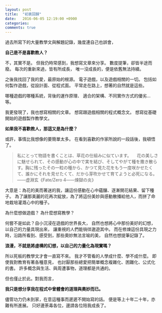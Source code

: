 ```yaml
---
layout: post
title:  "初衷回歸"
date:   2016-06-05 12:19:00 +0900
categories: 
comments: true
---
```


過去所寫下的大量教學文與解題記錄，幾度連自己也誤會，

**自己是不是喜歡教人？**

不，其實不是。
但我仍時常感到，我想寫文章來分享。
數度提筆，卻皆半途而廢。
每次的重新來過，皆有所成長，
唯一沒成長的，便是依舊無法持續。

之後我找回了我的愛，最原始的根源。
電子遊戲，以及遊戲相關的一切。
包括如何製作遊戲，從設計面、從程式面。
平常走在路上，想著的自然就是這些。

哪種遊戲的哪種系統，背後的運作原理、
適合的架構、不同實作方式的優劣…等。

我更發現了，我也想寫相關的文章。
想寫跟遊戲相關的程式概念文。
想寫從基礎開始的遊戲製作教學文。

**如果我不喜歡教人，那這又是為什麼？**

或許，事情比我想像的要簡單太多。
在看到喜歡的作家所說的一段話後，我頓悟了。

>   私にとって物語を書くことは、草花の仕組みに似ています。
　花の美しさに魅せられて、その感動が心の中で実を結び、そしてやがて種を撒き散らす。胸に残ったその一粒の種から、かつて見た花をもう一度咲かせたくて、誰かにそれを見せたくて、だから芽吹かせて育てようと必死になる。
  ――虚淵玄《Fate/Zero 4――煉獄の炎》
 
大意是：為花的美而著迷的我，讓這份感動在心中蘊釀、逐漸開花結果、留下種子。
為了讓那美麗的花再次綻放，為了將這份美妙與感動散播給他人，而拼了命地栽培灌溉心中的種子。

為什麼想做遊戲？
為什麼想寫教學？

何嘗不是如此？自小沉浸在遊戲的世界長大，
自然也想將心中那份美好的幻想，以自己的力量具現出來，
讓重視的人們能徜徉遨遊其中。
而在修煉這份具現之力時，沿路所看到、感受到，那些奧妙無法言喻的美，
自然也想提筆記錄了。

**浪漫，不就是將虛構的幻想，以自己的力量化為現實嗎？**

所以死板的教學文才會一直寫不來。
我才不管看的人學成什麼、學不成什麼。
即使我對教育有著各種意見，
也討厭那些總愛把簡單概念複雜化、困難化、公式化的書。
許多概念與生活、與周遭事物，道理都是共通的。

但也僅止於此。對我而言，

**我只是想分享我在程式中曾體會的道理與奧妙而已。**

儘管功力仍未到家，在意這種事而遲遲不開始寫的話。
便是等上十年二十年，亦難有所進展。
只好邊荼毒各位，邊請各位陪我成長了。

